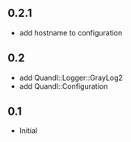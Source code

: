 ## 0.2.1

* add hostname to configuration


## 0.2

* add Quandl::Logger::GrayLog2
* add Quandl::Configuration


## 0.1

* Initial